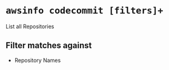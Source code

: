 # `awsinfo codecommit [filters]+ `

List all Repositories

## Filter matches against

* Repository Names
